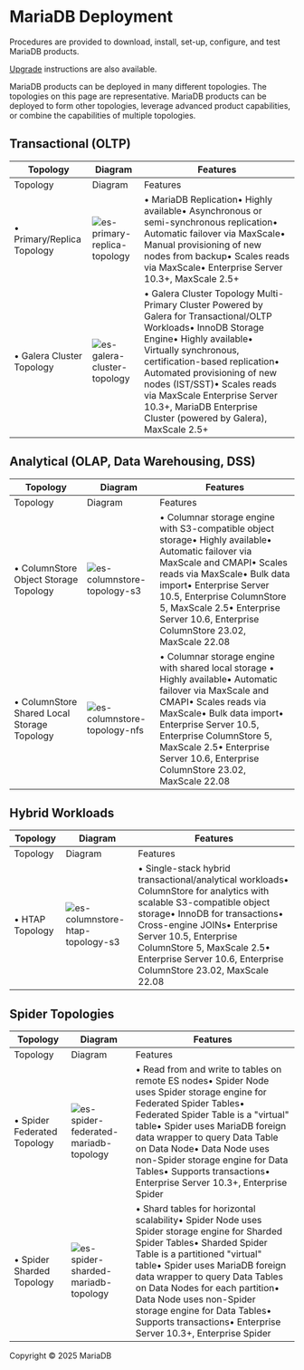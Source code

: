 # MariaDB Deployment

Procedures are provided to download, install, set-up, configure, and test MariaDB products.

[Upgrade](https://app.gitbook.com/s/SsmexDFPv2xG2OTyO5yV/server-management/install-and-upgrade-mariadb/upgrading) instructions are also available.

MariaDB products can be deployed in many different topologies. The topologies on this page are representative. MariaDB products can be deployed to form other topologies, leverage advanced product capabilities, or combine the capabilities of multiple topologies.

## Transactional (OLTP)

| Topology                   | Diagram                                                                                                                                                               | Features                                                                                                                                                                                                                                                                                                                                                             |
| -------------------------- | --------------------------------------------------------------------------------------------------------------------------------------------------------------------- | -------------------------------------------------------------------------------------------------------------------------------------------------------------------------------------------------------------------------------------------------------------------------------------------------------------------------------------------------------------------- |
| Topology                   | Diagram                                                                                                                                                               | Features                                                                                                                                                                                                                                                                                                                                                             |
| • Primary/Replica Topology | ![es-primary-replica-topology](https://github.com/mariadb-corporation/docs-release-notes/blob/test/.gitbook/assets/deployment/+image/es-primary-replica-topology.png) | • MariaDB Replication• Highly available• Asynchronous or semi-synchronous replication• Automatic failover via MaxScale• Manual provisioning of new nodes from backup• Scales reads via MaxScale• Enterprise Server 10.3+, MaxScale 2.5+                                                                                                                              |
| • Galera Cluster Topology  | ![es-galera-cluster-topology](https://github.com/mariadb-corporation/docs-release-notes/blob/test/.gitbook/assets/deployment/+image/es-galera-cluster-topology.png)   | • Galera Cluster Topology Multi-Primary Cluster Powered by Galera for Transactional/OLTP Workloads• InnoDB Storage Engine• Highly available• Virtually synchronous, certification-based replication• Automated provisioning of new nodes (IST/SST)• Scales reads via MaxScale Enterprise Server 10.3+, MariaDB Enterprise Cluster (powered by Galera), MaxScale 2.5+ |

## Analytical (OLAP, Data Warehousing, DSS)

| Topology                                    | Diagram                                                                                                                                                               | Features                                                                                                                                                                                                                                                                                                    |
| ------------------------------------------- | --------------------------------------------------------------------------------------------------------------------------------------------------------------------- | ----------------------------------------------------------------------------------------------------------------------------------------------------------------------------------------------------------------------------------------------------------------------------------------------------------- |
| Topology                                    | Diagram                                                                                                                                                               | Features                                                                                                                                                                                                                                                                                                    |
| • ColumnStore Object Storage Topology       | ![es-columnstore-topology-s3](https://github.com/mariadb-corporation/docs-release-notes/blob/test/.gitbook/assets/deployment/+image/es-columnstore-topology-s3.png)   | • Columnar storage engine with S3-compatible object storage• Highly available• Automatic failover via MaxScale and CMAPI• Scales reads via MaxScale• Bulk data import• Enterprise Server 10.5, Enterprise ColumnStore 5, MaxScale 2.5• Enterprise Server 10.6, Enterprise ColumnStore 23.02, MaxScale 22.08 |
| • ColumnStore Shared Local Storage Topology | ![es-columnstore-topology-nfs](https://github.com/mariadb-corporation/docs-release-notes/blob/test/.gitbook/assets/deployment/+image/es-columnstore-topology-nfs.png) | • Columnar storage engine with shared local storage • Highly available• Automatic failover via MaxScale and CMAPI• Scales reads via MaxScale• Bulk data import• Enterprise Server 10.5, Enterprise ColumnStore 5, MaxScale 2.5• Enterprise Server 10.6, Enterprise ColumnStore 23.02, MaxScale 22.08        |

## Hybrid Workloads

| Topology        | Diagram                                                                                                                                                                       | Features                                                                                                                                                                                                                                                                                                          |
| --------------- | ----------------------------------------------------------------------------------------------------------------------------------------------------------------------------- | ----------------------------------------------------------------------------------------------------------------------------------------------------------------------------------------------------------------------------------------------------------------------------------------------------------------- |
| Topology        | Diagram                                                                                                                                                                       | Features                                                                                                                                                                                                                                                                                                          |
| • HTAP Topology | ![es-columnstore-htap-topology-s3](https://github.com/mariadb-corporation/docs-release-notes/blob/test/.gitbook/assets/deployment/+image/es-columnstore-htap-topology-s3.png) | • Single-stack hybrid transactional/analytical workloads• ColumnStore for analytics with scalable S3-compatible object storage• InnoDB for transactions• Cross-engine JOINs• Enterprise Server 10.5, Enterprise ColumnStore 5, MaxScale 2.5• Enterprise Server 10.6, Enterprise ColumnStore 23.02, MaxScale 22.08 |

## Spider Topologies

| Topology                    | Diagram                                                                                                                                                                                 | Features                                                                                                                                                                                                                                                                                                                                                                                        |
| --------------------------- | --------------------------------------------------------------------------------------------------------------------------------------------------------------------------------------- | ----------------------------------------------------------------------------------------------------------------------------------------------------------------------------------------------------------------------------------------------------------------------------------------------------------------------------------------------------------------------------------------------- |
| Topology                    | Diagram                                                                                                                                                                                 | Features                                                                                                                                                                                                                                                                                                                                                                                        |
| • Spider Federated Topology | ![es-spider-federated-mariadb-topology](https://github.com/mariadb-corporation/docs-release-notes/blob/test/.gitbook/assets/deployment/+image/es-spider-federated-mariadb-topology.png) | • Read from and write to tables on remote ES nodes• Spider Node uses Spider storage engine for Federated Spider Tables• Federated Spider Table is a "virtual" table• Spider uses MariaDB foreign data wrapper to query Data Table on Data Node• Data Node uses non-Spider storage engine for Data Tables• Supports transactions• Enterprise Server 10.3+, Enterprise Spider                     |
| • Spider Sharded Topology   | ![es-spider-sharded-mariadb-topology](https://github.com/mariadb-corporation/docs-release-notes/blob/test/.gitbook/assets/deployment/+image/es-spider-sharded-mariadb-topology.png)     | • Shard tables for horizontal scalability• Spider Node uses Spider storage engine for Sharded Spider Tables• Sharded Spider Table is a partitioned "virtual" table• Spider uses MariaDB foreign data wrapper to query Data Tables on Data Nodes for each partition• Data Node uses non-Spider storage engine for Data Tables• Supports transactions• Enterprise Server 10.3+, Enterprise Spider |

Copyright © 2025 MariaDB
